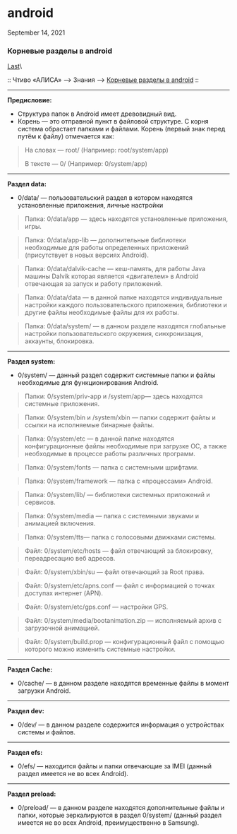 # android

September 14, 2021

### Корневые разделы в android 

[Last](https://t.me/i1Last)\


:: Чтиво «АЛИСА» --> Знания --> [Корневые разделы в android](broken-reference) ::

***

**Предисловие:**

* Структура папок в Android имеет древовидный вид.
* Корень — это отправной пункт в файловой структуре. С корня система обрастает папками и файлами. Корень (первый знак перед путём к файлу) отмечается как:

> На словах — root/ (Например: root/system/app)
>
> В тексте — 0/ (Например: 0/system/app)

***

**Раздел data:**

* 0/data/ — пользовательский раздел в котором находятся установленные приложения, личные настройки

> Папка: 0/data/app — здесь находятся установленные приложения, игры.

> Папка: 0/data/app-lib — дополнительные библиотеки необходимые для работы определенных приложений (присутствует в новых версиях Android).

> Папка: 0/data/dalvik-cache — кеш-память, для работы Java машины Dalvik которая является «двигателем» в Android отвечающая за запуск и работу приложений.

> Папка: 0/data/data — в данной папке находятся индивидуальные настройки каждого пользовательского приложения, библиотеки и другие файлы необходимые файлы для их работы.

> Папка: 0/data/system/ — в данном разделе находятся глобальные настройки пользовательского окружения, синхронизация, аккаунты, блокировка.

***

**Раздел system:**

* 0/system/ — данный раздел содержит системные папки и файлы необходимые для функционирования Android.

> Папки: 0/system/priv-app и /system/app— здесь находятся системные приложения.

> Папки: 0/system/bin и /system/xbin — папки содержит файлы и ссылки на исполняемые бинарные файлы.

> Папка: 0/system/etc — в данной папке находятся конфигурационные файлы необходимые при загрузке ОС, а также необходимые в процессе работы различных программ.

> Папка: 0/system/fonts — папка с системными шрифтами.

> Папка: 0/system/framework — папка с «процессами» Android.

> Папка: 0/system/lib/ — библиотеки системных приложений и сервисов.

> Папка: 0/system/media — папка с системными звуками и анимацией включения.

> Папка: 0/system/tts— папка с голосовыми движками системы.

> Файл: 0/system/etc/hosts — файл отвечающий за блокировку, переадресацию веб адресов.

> Файл: 0/system/xbin/su — файл отвечающий за Root права.

> Файл: 0/system/etc/apns.conf — файл с информацией о точках доступах интернет (APN).

> Файл: 0/system/etc/gps.conf — настройки GPS.

> Файл: 0/system/media/bootanimation.zip — исполняемый архив с загрузочной анимацией.

> Файл: 0/system/build.prop — конфигурационный файл с помощью которого можно изменить системные настройки.

***

**Раздел Cache:**

* 0/сache/ — в данном разделе находятся временные файлы в момент загрузки Android.

***

**Раздел dev:**

* 0/dev/ — в данном разделе содержится информация о устройствах системы и файлов.

***

**Раздел efs:**

* 0/efs/ — находится файлы и папки отвечающие за IMEI (данный раздел имеется не во всех Android).

***

**Раздел preload:**

* 0/preload/ — в данном разделе находятся дополнительные файлы и папки, которые зеркалируются в раздел 0/system/ (данный раздел имеется не во всех Android, преимущественно в Samsung).
